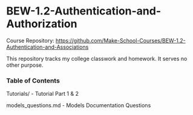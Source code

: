 # BEW-1.2-Authentication-and-Authorization
Course Repository: https://github.com/Make-School-Courses/BEW-1.2-Authentication-and-Associations

This repository tracks my college classwork and homework. It serves no other purpose.

### Table of Contents
Tutorials/ - Tutorial Part 1 & 2

models_questions.md - Models Documentation Questions
